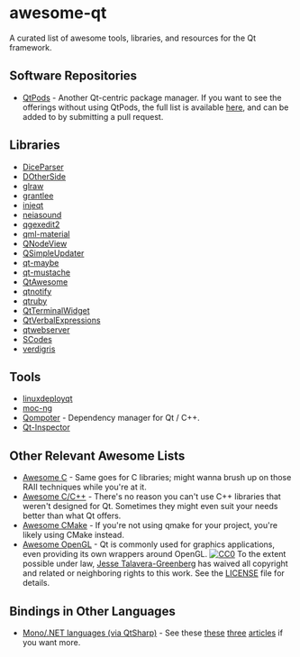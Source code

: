 # awesome-qt

A curated list of awesome tools, libraries, and resources for the Qt framework.

## Software Repositories

- [QtPods](https://github.com/qt-pods/qt-pods) - Another Qt-centric package manager.  If you want to see the offerings without using QtPods, the full list is available [here](https://github.com/qt-pods/qt-pods-master/blob/master/pods.json), and can be added to by submitting a pull request.

## Libraries

- [DiceParser](https://github.com/Rolisteam/DiceParser)
- [DOtherSide](https://github.com/filcuc/DOtherSide)
- [glraw](https://github.com/cginternals/glraw)
- [grantlee](https://github.com/steveire/grantlee)
- [injeqt](https://github.com/vogel/injeqt)
- [neiasound](https://github.com/lucaspcamargo/neiasound)
- [qgexedit2](https://github.com/Simsys/qhexedit2)
- [qml-material](https://github.com/papyros/qml-material)
- [QNodeView](https://github.com/gwihlidal/QNodeView)
- [QSimpleUpdater](https://github.com/alex-spataru/QSimpleUpdater)
- [qt-maybe](https://github.com/robertknight/qt-maybe)
- [qt-mustache](https://github.com/robertknight/qt-mustache)
- [QtAwesome](https://github.com/gamecreature/QtAwesome)
- [qtnotify](https://github.com/cybercatalyst/qtnotify)
- [qtruby](https://github.com/cybercatalyst/qtruby)
- [QtTerminalWidget](https://github.com/cybercatalyst/qtterminalwidget)
- [QtVerbalExpressions](https://github.com/VerbalExpressions/QtVerbalExpressions)
- [qtwebserver](https://github.com/cybercatalyst/qtwebserver)
- [SCodes](https://github.com/scytheStudio/SCodes)
- [verdigris](https://github.com/woboq/verdigris)

## Tools

- [linuxdeployqt](https://github.com/probonopd/linuxdeployqt)
- [moc-ng](https://github.com/woboq/moc-ng)
- [Qompoter](https://github.com/Fylhan/qompoter) - Dependency manager for Qt / C++.
- [Qt-Inspector](https://github.com/robertknight/Qt-Inspector)

## Other Relevant Awesome Lists

- [Awesome C](https://github.com/aleksandar-todorovic/awesome-c) - Same goes for C libraries; might wanna brush up on those RAII techniques while you're at it.
- [Awesome C/C++](https://github.com/fffaraz/awesome-cpp) - There's no reason you can't use C++ libraries that weren't designed for Qt.  Sometimes they might even suit your needs better than what Qt offers.
- [Awesome CMake](https://github.com/onqtam/awesome-cmake) - If you're not using qmake for your project, you're likely using CMake instead.
- [Awesome OpenGL](https://github.com/eug/awesome-opengl) - Qt is commonly used for graphics applications, even providing its own wrappers around OpenGL. [![CC0](https://mirrors.creativecommons.org/presskit/buttons/88x31/svg/cc-zero.svg)](https://creativecommons.org/publicdomain/zero/1.0) To the extent possible under law, [Jesse Talavera-Greenberg](https://jessetg.github.io) has waived all copyright and related or neighboring rights to this work.  See the [LICENSE](LICENSE) file for details.

## Bindings in Other Languages

- [Mono/.NET languages (via QtSharp)](https://github.com/ddobrev/QtSharp) - See these [these](https://www.ics.com/blog/using-qt-alternative-programming-languages-part-1) [three](https://www.ics.com/blog/using-qt-alternative-programming-languages-part-2) [articles](https://wiki.qt.io/Category:LanguageBindings) if you want more.
